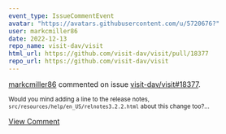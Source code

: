 ```yaml
---
event_type: IssueCommentEvent
avatar: "https://avatars.githubusercontent.com/u/5720676?"
user: markcmiller86
date: 2022-12-13
repo_name: visit-dav/visit
html_url: https://github.com/visit-dav/visit/pull/18377
repo_url: https://github.com/visit-dav/visit
---
```


<a href='https://github.com/markcmiller86' target='_blank'>markcmiller86</a> commented on issue <a href='https://github.com/visit-dav/visit/pull/18377' target='_blank'>visit-dav/visit#18377</a>.

<small>Would you mind adding a line to the release notes, `src/resources/help/en_US/relnotes3.2.2.html` about this change too?...</small>

<a href='https://github.com/visit-dav/visit/pull/18377' target='_blank'>View Comment</a>